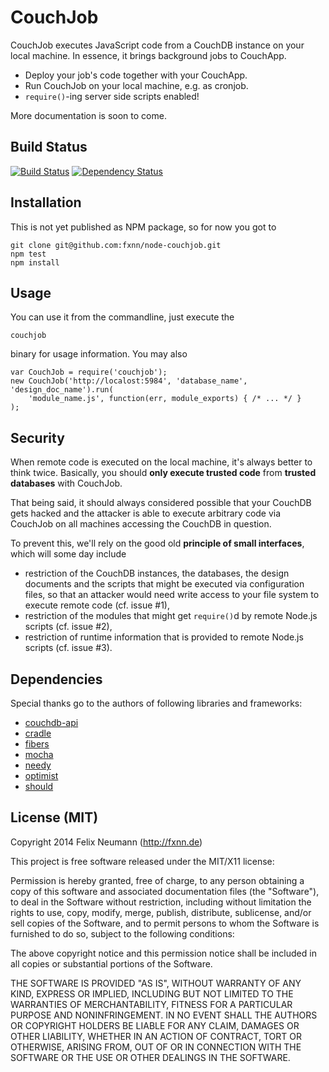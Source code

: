 CouchJob
=========

CouchJob executes JavaScript code from a CouchDB instance on your local
machine. In essence, it brings background jobs to CouchApp.

  - Deploy your job's code together with your CouchApp.
  - Run CouchJob on your local machine, e.g. as cronjob.
  - `require()`-ing server side scripts enabled!

More documentation is soon to come.
    

Build Status
------------

[![Build Status](https://travis-ci.org/fxnn/node-couchjob.png?branch=master)](https://travis-ci.org/fxnn/node-couchjob) [![Dependency Status](https://gemnasium.com/fxnn/node-couchjob.png)](https://gemnasium.com/fxnn/node-couchjob)


Installation
------------

This is not yet published as NPM package, so for now you got to

    git clone git@github.com:fxnn/node-couchjob.git
    npm test
    npm install
    
    
Usage
-----

You can use it from the commandline, just execute the

    couchjob
    
binary for usage information. You may also

    var CouchJob = require('couchjob');
    new CouchJob('http://localost:5984', 'database_name', 'design_doc_name').run(
        'module_name.js', function(err, module_exports) { /* ... */ }
    );
    

Security
--------

When remote code is executed on the local machine, it's always better to think twice.
Basically, you should **only execute trusted code** from **trusted databases** with CouchJob.

That being said, it should always considered possible that your CouchDB gets hacked and the attacker
is able to execute arbitrary code via CouchJob on all machines accessing the CouchDB in question.

To prevent this, we'll rely on the good old **principle of small interfaces**, which will some day
include

 * restriction of the CouchDB instances, the databases, the design documents and the scripts that might
   be executed via configuration files, so that an attacker would need write access to your file system
   to execute remote code (cf. issue #1),
 * restriction of the modules that might get `require()`d by remote Node.js scripts (cf. issue #2),
 * restriction of runtime information that is provided to remote Node.js scripts (cf. issue #3).


    
Dependencies
------------

Special thanks go to the authors of following libraries and frameworks:

 * [couchdb-api](https://github.com/dominicbarnes/node-couchdb-api)
 * [cradle](https://github.com/cloudhead/cradle)
 * [fibers](https://github.com/laverdet/node-fibers)
 * [mocha](https://github.com/visionmedia/mocha)
 * [needy](https://github.com/BlueJeansAndRain/needy)
 * [optimist](https://github.com/substack/node-optimist)
 * [should](https://github.com/visionmedia/should.js)


License (MIT)
-------------

Copyright 2014 Felix Neumann (http://fxnn.de)

This project is free software released under the MIT/X11 license:

Permission is hereby granted, free of charge, to any person obtaining a copy
of this software and associated documentation files (the "Software"), to deal
in the Software without restriction, including without limitation the rights
to use, copy, modify, merge, publish, distribute, sublicense, and/or sell
copies of the Software, and to permit persons to whom the Software is
furnished to do so, subject to the following conditions:

The above copyright notice and this permission notice shall be included in
all copies or substantial portions of the Software.

THE SOFTWARE IS PROVIDED "AS IS", WITHOUT WARRANTY OF ANY KIND, EXPRESS OR
IMPLIED, INCLUDING BUT NOT LIMITED TO THE WARRANTIES OF MERCHANTABILITY,
FITNESS FOR A PARTICULAR PURPOSE AND NONINFRINGEMENT. IN NO EVENT SHALL THE
AUTHORS OR COPYRIGHT HOLDERS BE LIABLE FOR ANY CLAIM, DAMAGES OR OTHER
LIABILITY, WHETHER IN AN ACTION OF CONTRACT, TORT OR OTHERWISE, ARISING FROM,
OUT OF OR IN CONNECTION WITH THE SOFTWARE OR THE USE OR OTHER DEALINGS IN
THE SOFTWARE.

